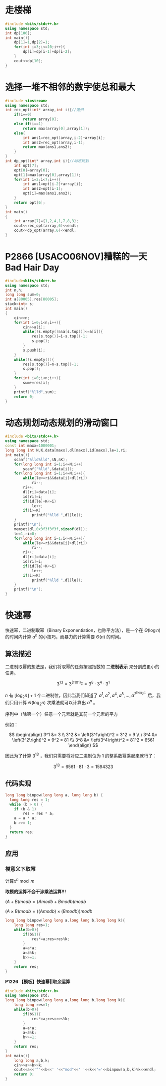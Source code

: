 # 走楼梯

```c++
#include <bits/stdc++.h>
using namespace std;
int dp[100];
int main(){
    dp[1]=1,dp[2]=1;
    for(int i=3;i<=10;i++){
        dp[i]=dp[i-1]+dp[i-2];
    }
    cout<<dp[10];
}
```



# 选择一堆不相邻的数字使总和最大

```c++
#include <iostream>
using namespace std;
int rec_opt(int* array,int i){//递归
    if(i==0)
        return array[0];
    else if(i==1)
        return max(array[0],array[1]);
    else{
        int ans1=rec_opt(array,i-2)+array[i];
        int ans2=rec_opt(array,i-1);
        return max(ans1,ans2);
    }
}
int dp_opt(int* array,int i){//动态规划
    int opt[7];
    opt[0]=array[0];
    opt[1]=max(array[0],array[1]);
    for(int i=2;i<7;i++){
        int ans1=opt[i-2]+array[i];
        int ans2=opt[i-1];
        opt[i]=max(ans1,ans2);
    }
    return opt[6];
}
int main()
{
    int array[7]={1,2,4,1,7,8,3};
    cout<<rec_opt(array,6)<<endl;
    cout<<dp_opt(array,6)<<endl;
} 
```

# P2866 [USACO06NOV]糟糕的一天Bad Hair Day

```c++
#include<bits/stdc++.h>
using namespace std;
int n,h;
long long sum=0;
int a[80005],res[80005];
stack<int> s;
int main()
{
	cin>>n;
	for(int i=0;i<n;i++){
		cin>>a[i];
		while(!s.empty()&&a[s.top()]<=a[i]){
			res[s.top()]=i-s.top()-1;
			s.pop();
		}
		s.push(i);
	}
	while(!s.empty()){
		res[s.top()]=n-s.top()-1;
		s.pop();
	}
	for(int i=0;i<n;i++){
		sum+=res[i];
	}
	printf("%lld",sum);
	return 0;
}
```

# 动态规划动态规划的滑动窗口

```c++
#include <bits/stdc++.h>
using namespace std;
const int maxx=1000001;
long long int N,K,data[maxx],dl[maxx],id[maxx],le=1,ri;
int main(){
    scanf("%lld%lld",&N,&K);
    for(long long int i=1;i<=N;i++)
        scanf("%lld",&data[i]);
    for(long long int i=1;i<=N;i++){
        while(le<=ri&&data[i]<dl[ri])
            ri--;
        ri++;
        dl[ri]=data[i];
        id[ri]=i;
        if(id[le]+K<=i)
            le++;
        if(i>=K)
            printf("%lld ",dl[le]);
    }
    printf("\n");
    memset(dl,0x3f3f3f3f,sizeof(dl));
    le=1,ri=0;
    for(long long int i=1;i<=N;i++){
        while(le<=ri&&data[i]>dl[ri])
            ri--;
        ri++;
        dl[ri]=data[i];
        id[ri]=i;
        if(id[le]+K<=i)
            le++;
        if(i>=K)
            printf("%lld ",dl[le]);
    }
    printf("\n");
}
```

# 快速幂

快速幂，二进制取幂（Binary Exponentiation，也称平方法），是一个在 $\Theta(\log n)$ 的时间内计算 $a^n$ 的小技巧，而暴力的计算需要 $\Theta(n)$ 的时间。

## 算法描述

二进制取幂的想法是，我们将取幂的任务按照指数的 **二进制表示** 来分割成更小的任务。

$$ 3^{13} = 3^{(1101)_2} = 3^8 \cdot 3^4 \cdot 3^1 $$

$n$ 有 $\lfloor \log_2 n \rfloor + 1$ 个二进制位，因此当我们知道了 $a^1, a^2, a^4, a^8, \dots, a^{2^{\lfloor \log_2 n \rfloor}}$ 后，我们只用计算 $\Theta(\log_2 n)$ 次乘法就可以计算出 $a^n$ 。

序列中（除第一个）任意一个元素就是其前一个元素的平方

例如：

$$ \begin{align} 3^1 &= 3 \\ 3^2 &= \left(3^1\right)^2 = 3^2 = 9 \\ \ 3^4 &= \left(3^2\right)^2 = 9^2 = 81 \\\ 3^8 &= \left(3^4\right)^2 = 81^2 = 6561 \end{align} $$

因此为了计算 $3^{13}$ ，我们只需要将对应二进制位为 1 的整系数幂乘起来就行了：

$$ 3^{13} = 6561 \cdot 81 \cdot 3 = 1594323 $$

## 代码实现

```c++
long long binpow(long long a, long long b) {
  long long res = 1;
  while (b > 0) {
    if (b & 1) 
        res = res * a;
    a = a * a;
    b >>= 1;
  }
  return res;
}
```

## 应用

### 模意义下取幂

计算$x^n\bmod m$ 

**取模的运算不会干涉乘法运算!!!**

$(A+B) mod b = (A mod b + B mod b)mod b$

$(A×B) mod b = ((A mod b) ×(B mod b))mod b$

```c++
long long binpow(long long a,long long b,long long k){
    long long res=1;
    while(b>0){
        if(b&1){
            res*=a;res=res%k;
        }
        a=a*a;
        a=a%k;
        b>>=1;
    }
    return res;
}
```



**P1226 【模板】快速幂||取余运算**

```c++
#include <bits/stdc++.h>
using namespace std;
long long binpow(long long a,long long b,long long k){
    long long res=1;
    while(b>0){
        if(b&1){
            res*=a;res=res%k;
        }
        a=a*a;
        a=a%k;
        b>>=1;
    }
    return res;
}
int main(){
    long long a,b,k;
    cin>>a>>b>>k;
    cout<<a<<'^'<<b<<' '<<"mod"<<' '<<k<<'='<<binpow(a,b,k)%k<<endl;
    return 0;
}
```

